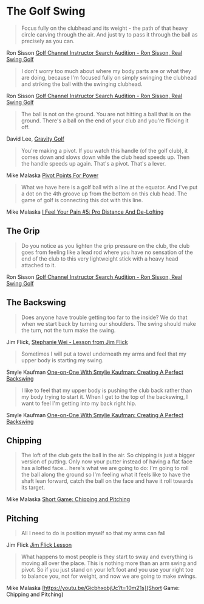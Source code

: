 # The Golf Swing

> Focus fully on the clubhead and its weight - the path of that heavy circle carving through the air. And just try to pass it through the ball as precisely as you can. 

Ron Sisson [Golf Channel Instructor Search Audition - Ron Sisson, Real Swing Golf](https://youtu.be/8w00dSxmFaw?t=9m30s)


> I don't worry too much about where my body parts are or what they are doing, because I'm focused fully on simply swinging the clubhead and striking the ball with the swinging clubhead. 

Ron Sisson [Golf Channel Instructor Search Audition - Ron Sisson, Real Swing Golf](https://youtu.be/8w00dSxmFaw?t=4m38s)


> The ball is not on the ground. You are not hitting a ball that is on the ground. There's a ball on the end of your club and you're flicking it off.

David Lee, [Gravity Golf](https://gravitygolf.com/)

> You're making a pivot. If you watch this handle (of the golf club), it comes down and slows down while the club head speeds up. Then the handle speeds up again. That's a pivot. That's a lever. 

Mike Malaska [Pivot Points For Power](https://youtu.be/JuOMHbLKHUc?t=57s)

> What we have here is a golf ball with a line at the equator. And I've put a dot on the 4th groove up from the bottom on this club head. The game of golf is connecting this dot with this line.

Mike Malaska [I Feel Your Pain #5: Pro Distance And De-Lofting](https://youtu.be/PrnYZPsV4KY?t=1m18s)

## The Grip

> Do you notice as you lighten the grip pressure on the club, the club goes from feeling like a lead rod where you have no sensation of the end of the club to this very lightweight stick with a heavy head attached to it. 

Ron Sisson [Golf Channel Instructor Search Audition - Ron Sisson, Real Swing Golf](https://youtu.be/8w00dSxmFaw?t=8m56s)

## The Backswing

> Does anyone have trouble getting too far to the inside? We do that when we start back by turning our shoulders. The swing should make the turn, not the turn make the swing.

Jim Flick, [Stephanie Wei - Lesson from Jim Flick](https://youtu.be/-LGtF-o9Jy8?t=1m35s)

> Sometimes I will put a towel underneath my arms and feel that my upper body is starting my swing.

Smyle Kaufman [One-on-One With Smylie Kaufman: Creating A Perfect Backswing](https://youtu.be/ctP_h5S4xgQ?t=46s)

> I like to feel that my upper body is pushing the club back rather than my body trying to start it. When I get to the top of the backswing, I want to feel I'm getting into my back right hip.

Smyle Kaufman [One-on-One With Smylie Kaufman: Creating A Perfect Backswing](https://youtu.be/ctP_h5S4xgQ?t=1m10s)

## Chipping

> The loft of the club gets the ball in the air. So chipping is just a bigger version of putting. Only now your putter instead of having a flat face has a lofted face... here's what we are going to do: I'm going to roll the ball along the ground so I'm feeling what it feels like to have the shaft lean forward, catch the ball on the face and have it roll towards its target.

Mike Malaska [Short Game: Chipping and Pitching](https://youtu.be/GicbhxobjUc?t=2m)

## Pitching

> All I need to do is position myself so that my arms can fall

Jim Flick [Jim Flick Lesson](https://youtu.be/_VTYq01XmV0?t=1m)

> What happens to most people is they start to sway and everything is moving all over the place. This is nothing more than an arm swing and pivot. So if you just stand on your left foot and you use your right toe to balance you, not for weight, and now we are going to make swings.

Mike Malaska [https://youtu.be/GicbhxobjUc?t=10m21s](Short Game: Chipping and Pitching)
